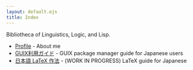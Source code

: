```yaml
---
layout: default.ejs
title: Index
---
```


Bibliotheca of Linguistics, Logic, and Lisp.

- [Profile](/profile/) - About me
- [GUIX利用ガイド](/guix_ja/) - GUIX package manager guide for Japanese users
- [日本語 LaTeX 作法](/latexja/) - (WORK IN PROGRESS) LaTeX guide for Japanese